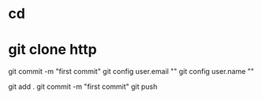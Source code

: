 # cd
# git clone http
git commit -m "first commit"
git config user.email ""
git config user.name ""

git add .
git commit -m "first commit"
git push
